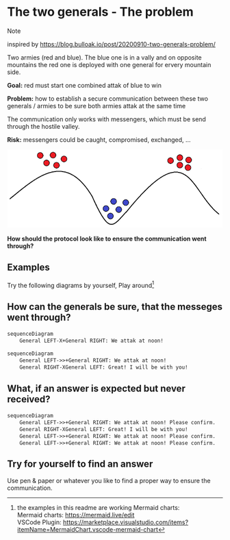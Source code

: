 # The two generals - The problem

> [!NOTE]
> inspired by https://blog.bulloak.io/post/20200910-two-generals-problem/

Two armies (red and blue). The blue one is in a vally and on opposite mountains the red one is deployed with one general for ervery mountain side.

**Goal:** red must start one combined attak of blue to win

**Problem:** how to establish a secure communication between these two generals / armies to be sure both armies attak at the same time

The communication only works with messengers, which must be send through the hostile valley.

**Risk:** messengers could be caught, compromised, exchanged, ...

![the problem](the-two-generals.png)

**How should the protocol look like to ensure the communication went through?**

## Examples

Try the following diagrams by yourself, Play around[^1]

## How can the generals be sure, that the messeges went through?

```mermaid
sequenceDiagram
    General LEFT-X+General RIGHT: We attak at noon!
```

```mermaid
sequenceDiagram
    General LEFT->>+General RIGHT: We attak at noon!
    General RIGHT-XGeneral LEFT: Great! I will be with you!
```
## What, if an answer is expected but never received?

```mermaid
sequenceDiagram
    General LEFT->>+General RIGHT: We attak at noon! Please confirm.
    General RIGHT-XGeneral LEFT: Great! I will be with you!
    General LEFT->>+General RIGHT: We attak at noon! Please confirm.
    General LEFT->>+General RIGHT: We attak at noon! Please confirm.
```
## Try for yourself to find an answer

Use pen & paper or whatever you like to find a proper way to ensure the communication.

[^1]: the examples in this readme are working Mermaid charts: \
Mermaid charts: https://mermaid.live/edit \
VSCode Plugin: https://marketplace.visualstudio.com/items?itemName=MermaidChart.vscode-mermaid-chart